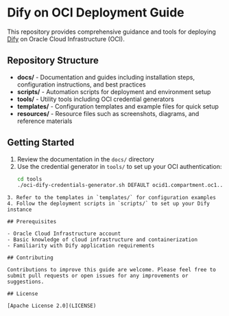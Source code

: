 # Dify on OCI Deployment Guide

This repository provides comprehensive guidance and tools for deploying [Dify](https://github.com/langgenius/dify) on Oracle Cloud Infrastructure (OCI).

## Repository Structure

- **docs/** - Documentation and guides including installation steps, configuration instructions, and best practices
- **scripts/** - Automation scripts for deployment and environment setup
- **tools/** - Utility tools including OCI credential generators
- **templates/** - Configuration templates and example files for quick setup
- **resources/** - Resource files such as screenshots, diagrams, and reference materials

## Getting Started

1. Review the documentation in the `docs/` directory
2. Use the credential generator in `tools/` to set up your OCI authentication:
   ```bash
   cd tools
   ./oci-dify-credentials-generator.sh DEFAULT ocid1.compartment.oc1..aaaaaaaa
```
3. Refer to the templates in `templates/` for configuration examples
4. Follow the deployment scripts in `scripts/` to set up your Dify instance

## Prerequisites

- Oracle Cloud Infrastructure account
- Basic knowledge of cloud infrastructure and containerization
- Familiarity with Dify application requirements

## Contributing

Contributions to improve this guide are welcome. Please feel free to submit pull requests or open issues for any improvements or suggestions.

## License

[Apache License 2.0](LICENSE)
